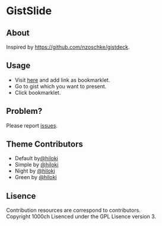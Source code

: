 # GistSlide

## About

Inspired by https://github.com/nzoschke/gistdeck.

## Usage

+ Visit [here](http://gistslide.herokuapp.com/) and add link as bookmarklet.
+ Go to gist which you want to present.
+ Click bookmarklet.

## Problem?

Please report [issues](https://github.com/1000ch/gistslide/issues).  

## Theme Contributors

+ Default by[@hiloki](https://github.com/hiloki)
+ Simple by [@hiloki](https://github.com/hiloki)
+ Night by [@hiloki](https://github.com/hiloki)
+ Green by [@hiloki](https://github.com/hiloki)

## Lisence

Contribution resources are correspond to contributors.  
Copyright 1000ch
Lisenced under the GPL Lisence version 3.